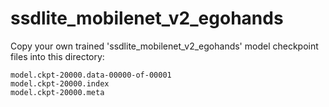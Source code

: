 # ssdlite_mobilenet_v2_egohands

Copy your own trained 'ssdlite_mobilenet_v2_egohands' model checkpoint files into this directory:

```
model.ckpt-20000.data-00000-of-00001
model.ckpt-20000.index
model.ckpt-20000.meta
```
